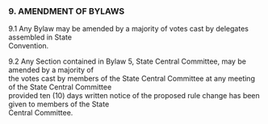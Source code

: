 ### **9. AMENDMENT OF BYLAWS**

9.1 Any Bylaw may be amended by a majority of votes cast by delegates assembled in State  
Convention.

9.2 Any Section contained in Bylaw 5, State Central Committee, may be amended by a majority of  
the votes cast by members of the State Central Committee at any meeting of the State Central Committee  
provided ten \(10\) days written notice of the proposed rule change has been given to members of the State  
Central Committee.

